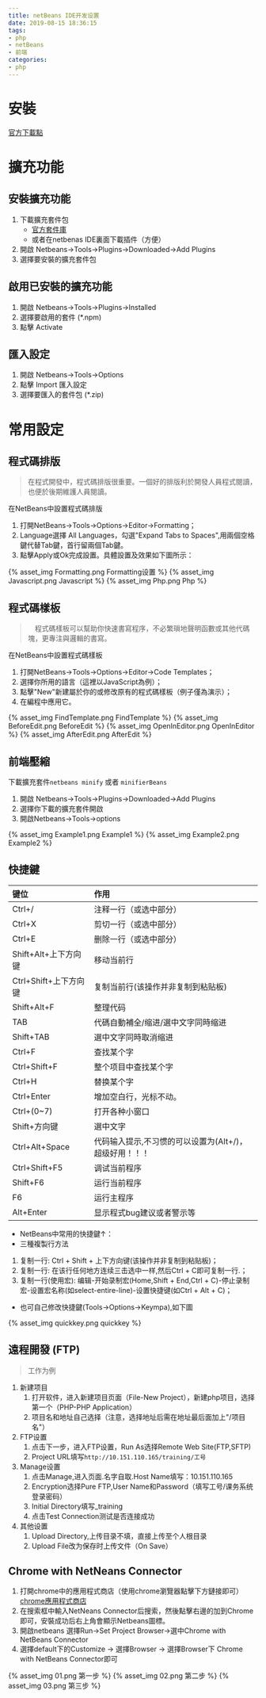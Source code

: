 ```yaml
---
title: netBeans IDE开发设置
date: 2019-08-15 18:36:15
tags:
- php
- netBeans
- 前端
categories:
- php
---
```


# 安裝
[官方下載點](https://netbeans.org/)

# 擴充功能
## 安裝擴充功能
1. 下載擴充套件包  
    * [官方套件庫](http://plugins.netbeans.org/PluginPortal/)
    * 或者在netbenas IDE裏面下載插件（方便）
2. 開啟 Netbeans→Tools→Plugins→Downloaded→Add Plugins
3. 選擇要安裝的擴充套件包

## 啟用已安裝的擴充功能
1. 開啟 Netbeans→Tools→Plugins→Installed
2. 選擇要啟用的套件 (\*.npm)
3. 點擊 Activate

## 匯入設定
1. 開啟 Netbeans→Tools→Options
2. 點擊 Import 匯入設定
3. 選擇要匯入的套件包 (\*.zip)

# 常用設定
## 程式碼排版
> 在程式開發中，程式碼排版很重要。一個好的排版利於開發人員程式閱讀，也便於後期維護人員閱讀。

在NetBeans中設置程式碼排版
1. 打開NetBeans->Tools->Options->Editor->Formatting；
2. Language選擇 All Languages，勾選"Expand Tabs to Spaces",用兩個空格鍵代替Tab鍵，首行留兩個Tab鍵。
3. 點擊Apply或Ok完成設置。具體設置及效果如下圖所示：

{% asset_img Formatting.png Formatting设置 %}
{% asset_img Javascript.png Javascript %}
{% asset_img Php.png Php %}

## 程式碼樣板
>　程式碼樣板可以幫助你快速書寫程序，不必繁瑣地聲明函數或其他代碼塊，更專注與邏輯的書寫。

在NetBeans中設置程式碼樣板
1. 打開NetBeans→Tools→Options→Editor→Code Templates；
2. 選擇你所用的語言（這裡以JavaScript為例）；
3. 點擊"New"新建屬於你的或修改原有的程式碼樣板（例子僅為演示）；
4. 在編程中應用它。

{% asset_img FindTemplate.png FindTemplate %}
{% asset_img BeforeEdit.png BeforeEdit %}
{% asset_img OpenInEditor.png OpenInEditor %}
{% asset_img AfterEdit.png AfterEdit %}

## 前端壓縮
下載擴充套件`netbeans minify` 或者 `minifierBeans`
1. 開啟 Netbeans→Tools→Plugins→Downloaded→Add Plugins
2. 選擇你下載的擴充套件開啟
3. 開啟Netbeans→Tools→options

{% asset_img Example1.png Example1 %}
{% asset_img Example2.png Example2 %}

## 快捷鍵
|键位|作用|
|:--|:--|
|Ctrl+/|注释一行（或选中部分）|
|Ctrl+X|剪切一行（或选中部分）|
|Ctrl+E|删除一行（或选中部分）|
|Shift+Alt+上下方向键|移动当前行|
|Ctrl+Shift+上下方向键|复制当前行(该操作并非复制到粘贴板)|
|Shift+Alt+F|整理代码|
|TAB|代碼自動補全/缩进/選中文字同時缩进|
|Shift+TAB|選中文字同時取消缩进|
|Ctrl+F|查找某个字|
|Ctrl+Shift+F|整个项目中查找某个字|
|Ctrl+H|替换某个字|
|Ctrl+Enter|增加空白行，光标不动。|
|Ctrl+(0~7)|打开各种小窗口|
|Shift+方向键|選中文字|
|Ctrl+Alt+Space|代码输入提示,不习惯的可以设置为(Alt+/)，超级好用！！！|
|Ctrl+Shift+F5|调试当前程序|
|Shift+F6|运行当前程序|
|F6|运行主程序|
|Alt+Enter|显示程式bug建议或者警示等|

* NetBeans中常用的快捷鍵↑：  
* 三種複製行方法
 1. 复制一行: Ctrl + Shift + 上下方向键(该操作并非复制到粘贴板)；  
 2. 复制一行: 在该行任何地方连续三击选中一样,然后Ctrl + C即可复制一行.；  
 3. 复制一行(使用宏): 编辑-开始录制宏(Home,Shift + End,Ctrl + C)-停止录制宏-设置宏名称(如select-entire-line)-设置快捷键(如Ctrl + Alt + C)； 
* 也可自己修改快捷鍵(Tools→Options→Keympa),如下圖

{% asset_img quickkey.png quickkey %}

## 遠程開發 (FTP)
> 工作为例

1. 新建项目
    1. 打开软件，进入新建项目页面（File-New Project），新建php项目，选择第一个（PHP-PHP Application）
    2. 项目名和地址自己选择（注意，选择地址后需在地址最后面加上"/项目名"）
2. FTP设置
    1. 点击下一步，进入FTP设置，Run As选择Remote Web Site(FTP,SFTP)
    2. Project URL填写`http://10.151.110.165/training/工号`
3. Manage设置
    1. 点击Manage,进入页面.名字自取.Host Name填写：10.151.110.165
    2. Encryption选择Pure FTP,User Name和Password（填写工号/课务系统登录密码）
    3. Initial Directory填写_training
    4. 点击Test Connection测试是否连接成功
4. 其他设置
    1. Upload Directory,上传目录不填，直接上传至个人根目录
    2. Upload File改为保存时上传文件（On Save）

## Chrome with NetNeans Connector
1. 打開chrome中的應用程式商店（使用chrome瀏覽器點擊下方鏈接即可）  
[chrome應用程式商店](https://chrome.google.com/webstore/category/themes?hl=en-US/)
2. 在搜索框中輸入NetNeans Connector后搜索，然後點擊右邊的加到Chrome即可，安裝成功后右上角會顯示Netbeans圖標。
3. 開啟netbeans 選擇Run→Set Project Browser→選中Chrome with NetBeans Connector
4. 選擇default下的Customize → 選擇Browser → 選擇Browser下 Chrome with NetBeans Connector即可

{% asset_img 01.png 第一步 %}
{% asset_img 02.png 第二步 %}
{% asset_img 03.png 第三步 %}